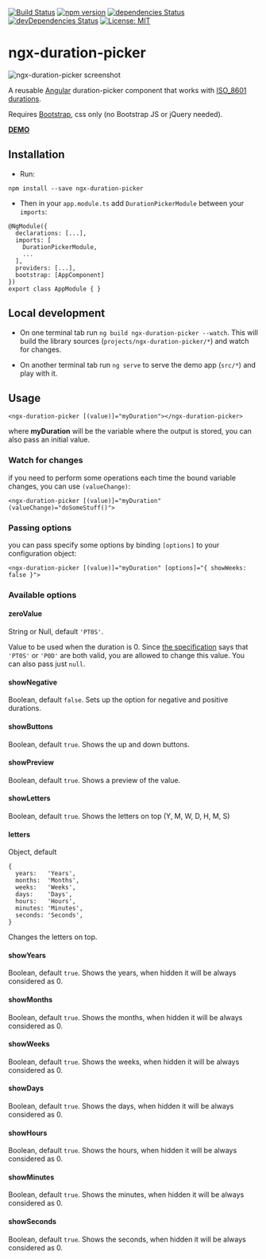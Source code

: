 [![Build Status](https://travis-ci.org/FrancescoBorzi/ngx-duration-picker.svg?branch=master)](https://travis-ci.org/FrancescoBorzi/ngx-duration-picker)
[![npm version](https://badge.fury.io/js/ngx-duration-picker.svg)](https://badge.fury.io/js/ngx-duration-picker)
[![dependencies Status](https://david-dm.org/francescoborzi/ngx-duration-picker/status.svg)](https://david-dm.org/francescoborzi/ngx-duration-picker)
[![devDependencies Status](https://david-dm.org/francescoborzi/ngx-duration-picker/dev-status.svg)](https://david-dm.org/francescoborzi/ngx-duration-picker?type=dev)
[![License: MIT](https://img.shields.io/badge/License-MIT-yellow.svg)](https://opensource.org/licenses/MIT)

# ngx-duration-picker

![ngx-duration-picker screenshot](https://i.postimg.cc/fRM3Y0z3/Screenshot_from_2018-09-18_17-01-28.png)

A reusable [Angular](https://angular.io/) duration-picker component that works with [ISO_8601 durations](https://en.wikipedia.org/wiki/ISO_8601#Durations).

Requires [Bootstrap](https://getbootstrap.com/), css only (no Bootstrap JS or jQuery needed).

**[DEMO](https://embed.plnkr.co/1dAIGrGqbcfrNVqs4WwW/)**

## Installation

- Run:

`npm install --save ngx-duration-picker`

- Then in your `app.module.ts` add `DurationPickerModule` between your `imports`:

```
@NgModule({
  declarations: [...],
  imports: [
    DurationPickerModule,
    ...
  ],
  providers: [...],
  bootstrap: [AppComponent]
})
export class AppModule { }
```

## Local development

- On one terminal tab run `ng build ngx-duration-picker --watch`. This will build the library sources (`projects/ngx-duration-picker/*`) and watch for changes.

- On another terminal tab run `ng serve` to serve the demo app (`src/*`) and play with it.

## Usage

```<ngx-duration-picker [(value)]="myDuration"></ngx-duration-picker>```

where **myDuration** will be the variable where the output is stored, you can also pass an initial value.

### Watch for changes

if you need to perform some operations each time the bound variable changes, you can use `(valueChange)`:

```<ngx-duration-picker [(value)]="myDuration" (valueChange)="doSomeStuff()">```

### Passing options

you can pass specify some options by binding `[options]` to your configuration object:

```<ngx-duration-picker [(value)]="myDuration" [options]="{ showWeeks: false }">```

### Available options

#### zeroValue
String or Null, default `'PT0S'`.

Value to be used when the duration is 0. Since [the specification](https://en.wikipedia.org/wiki/ISO_8601#Durations) says that `'PT0S'` or `'P0D'` are both valid, you are allowed to change this value. You can also pass just `null`.

#### showNegative
Boolean, default `false`. Sets up the option for negative and positive durations.

#### showButtons
Boolean, default `true`. Shows the up and down buttons.

#### showPreview
Boolean, default `true`. Shows a preview of the value.

#### showLetters
Boolean, default `true`. Shows the letters on top (Y, M, W, D, H, M, S)

#### letters
Object, default
```
{
  years:   'Years',
  months:  'Months',
  weeks:   'Weeks',
  days:    'Days',
  hours:   'Hours',
  minutes: 'Minutes',
  seconds: 'Seconds',
}
```
Changes the letters on top.

#### showYears
Boolean, default `true`. Shows the years, when hidden it will be always considered as 0.

#### showMonths
Boolean, default `true`. Shows the months, when hidden it will be always considered as 0.

#### showWeeks
Boolean, default `true`. Shows the weeks, when hidden it will be always considered as 0.

#### showDays
Boolean, default `true`. Shows the days, when hidden it will be always considered as 0.

#### showHours
Boolean, default `true`. Shows the hours, when hidden it will be always considered as 0.

#### showMinutes
Boolean, default `true`. Shows the minutes, when hidden it will be always considered as 0.

#### showSeconds
Boolean, default `true`. Shows the seconds, when hidden it will be always considered as 0.
